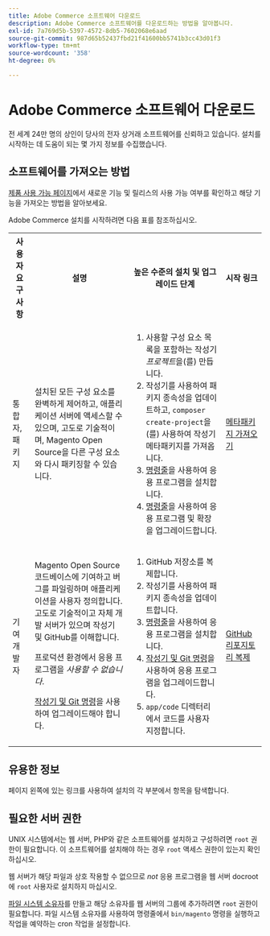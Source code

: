```yaml
---
title: Adobe Commerce 소프트웨어 다운로드
description: Adobe Commerce 소프트웨어를 다운로드하는 방법을 알아봅니다.
exl-id: 7a769d5b-5397-4572-8db5-7602068e6aad
source-git-commit: 987d65b52437fbd21f41600bb5741b3cc43d01f3
workflow-type: tm+mt
source-wordcount: '358'
ht-degree: 0%

---
```


# Adobe Commerce 소프트웨어 다운로드

전 세계 24만 명의 상인이 당사의 전자 상거래 소프트웨어를 신뢰하고 있습니다. 설치를 시작하는 데 도움이 되는 몇 가지 정보를 수집했습니다.

## 소프트웨어를 가져오는 방법

[제품 사용 가능 페이지](https://experienceleague.adobe.com/ko/docs/commerce-operations/release/product-availability)에서 새로운 기능 및 릴리스의 사용 가능 여부를 확인하고 해당 기능을 가져오는 방법을 알아보세요.

Adobe Commerce 설치를 시작하려면 다음 표를 참조하십시오.

<table>
    <tbody>
        <tr>
            <th>사용자 요구 사항</th>
            <th>설명</th>
            <th>높은 수준의 설치 및 업그레이드 단계</th>
            <th>시작 링크</th>
        </tr>
    <tr>
        <td><p>통합자, 패키지</p></td>
        <td><p>설치된 모든 구성 요소를 완벽하게 제어하고, 애플리케이션 서버에 액세스할 수 있으며, 고도로 기술적이며, Magento Open Source을 다른 구성 요소와 다시 패키징할 수 있습니다.</p>
        </td>
        <td><ol><li>사용할 구성 요소 목록을 포함하는 작성기 <em>프로젝트</em>을(를) 만듭니다.</li>
            <li>작성기를 사용하여 패키지 종속성을 업데이트하고, <code>composer create-project</code>을(를) 사용하여 작성기 메타패키지를 가져옵니다.</li>
            <li><a href="../advanced.md">명령줄</a>을 사용하여 응용 프로그램을 설치합니다.</li>
        <li><a href="../../upgrade/implementation/perform-upgrade.md">명령줄</a>을 사용하여 응용 프로그램 및 확장을 업그레이드합니다.</li></ol></td>
        <td><p><a href="../composer.md">메타패키지 가져오기</a></p></td>
    </tr>
    <tr>
        <td><p>기여 개발자</p></td>
        <td><p>Magento Open Source 코드베이스에 기여하고 버그를 파일링하며 애플리케이션을 사용자 정의합니다. 고도로 기술적이고 자체 개발 서버가 있으며 작성기 및 GitHub를 이해합니다.</p>
            <p>프로덕션 환경에서 응용 프로그램을 <em>사용할 수 없습니다</em>.</p>
      <p><a href="../../upgrade/developer/git-installs.md">작성기 및 Git 명령</a>을 사용하여 업그레이드해야 합니다.</p></td>
        <td><ol><li>GitHub 저장소를 복제합니다.</li>
            <li>작성기를 사용하여 패키지 종속성을 업데이트합니다.</li>
            <li><a href="../advanced.md">명령줄</a>을 사용하여 응용 프로그램을 설치합니다.</li>
            <li><a href="../../upgrade/developer/git-installs.md">작성기 및 Git 명령</a>을 사용하여 응용 프로그램을 업그레이드합니다.</li>
            <li><code>app/code</code> 디렉터리에서 코드를 사용자 지정합니다.</li></ol></td>
        <td><p><a href="https://developer.adobe.com/commerce/contributor/guides/install/clone-repository/">GitHub 리포지토리 복제</a></p></td>
    </tr>
    </tbody>
</table>

## 유용한 정보

페이지 왼쪽에 있는 링크를 사용하여 설치의 각 부분에서 항목을 탐색합니다.

## 필요한 서버 권한

UNIX 시스템에서는 웹 서버, PHP와 같은 소프트웨어를 설치하고 구성하려면 `root` 권한이 필요합니다. 이 소프트웨어를 설치해야 하는 경우 `root` 액세스 권한이 있는지 확인하십시오.

웹 서버가 해당 파일과 상호 작용할 수 없으므로 *not* 응용 프로그램을 웹 서버 docroot에 `root` 사용자로 설치하지 마십시오.

[파일 시스템 소유자](file-system/overview.md)를 만들고 해당 소유자를 웹 서버의 그룹에 추가하려면 `root` 권한이 필요합니다. 파일 시스템 소유자를 사용하여 명령줄에서 `bin/magento` 명령을 실행하고 작업을 예약하는 cron 작업을 설정합니다.
